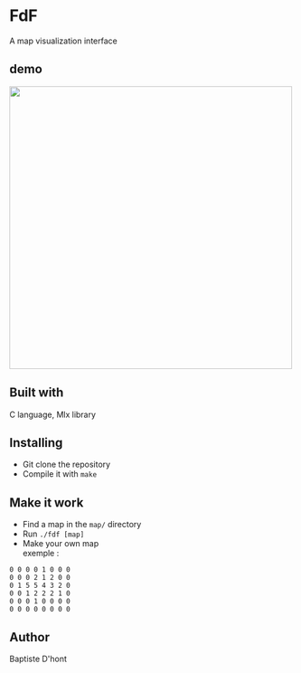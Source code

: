 # FdF
  A map visualization interface

## demo
  <img src="fdf_demo.png" width="500"></img>

## Built with
  C language, Mlx library

## Installing
  - Git clone the repository
  - Compile it with `make`

## Make it work
  - Find a map in the `map/` directory
  - Run `./fdf [map]`
  - Make your own map<br/>
  exemple :
```
0 0 0 0 1 0 0 0
0 0 0 2 1 2 0 0
0 1 5 5 4 3 2 0
0 0 1 2 2 2 1 0
0 0 0 1 0 0 0 0
0 0 0 0 0 0 0 0
```
## Author
  Baptiste D'hont
  
